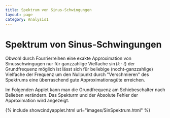 ```yaml
---
title: Spektrum von Sinus-Schwingungen
layout: page
category: Analysis1
---
```


# Spektrum von Sinus-Schwingungen

Obwohl durch Fourrierreihen eine exakte Approximation von Sinusschwingugen nur
für ganzzahlige Vielfache $\sin(k\cdot t)$ der Grundfrequenz möglich ist lässt sich
für beliebige (nocht-ganzzahlige) Vielfache der Frequenz um den Nullpunkt durch
"Verschmieren" des Spektrums eine überraschend gute Approximationsgüte erreichen.

Im Folgenden Applet kann man die Grundfrequenz am Schiebeschalter nach Belieben verändern.
Das Spekturm und der Absolute Fehler der Approximation wird angezeigt.



{% include showcindyapplet.html url="images/SinSpektrum.html" %}

